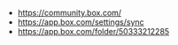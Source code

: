 * https://community.box.com/
* https://app.box.com/settings/sync
* https://app.box.com/folder/50333212285

